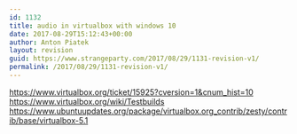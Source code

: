 ```yaml
---
id: 1132
title: audio in virtualbox with windows 10
date: 2017-08-29T15:12:43+00:00
author: Anton Piatek
layout: revision
guid: https://www.strangeparty.com/2017/08/29/1131-revision-v1/
permalink: /2017/08/29/1131-revision-v1/
---
```

https://www.virtualbox.org/ticket/15925?cversion=1&cnum_hist=10  
https://www.virtualbox.org/wiki/Testbuilds  
https://www.ubuntuupdates.org/package/virtualbox.org_contrib/zesty/contrib/base/virtualbox-5.1